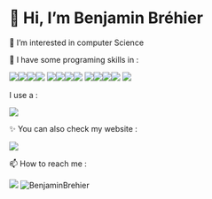 <h1>👋 Hi, I’m Benjamin Bréhier</h1>
<p>👀 I’m interested in computer Science</p>
<p>🌱 I have some programing skills in :</p> 
<img src="https://img.shields.io/badge/Java-ED8B00?style=for-the-badge&logo=java&logoColor=white"><img src="https://img.shields.io/badge/Python-3776AB?style=for-the-badge&logo=python&logoColor=white"><img src="https://img.shields.io/badge/PHP-777BB4?style=for-the-badge&logo=php&logoColor=white"><img src="https://img.shields.io/badge/JavaScript-F7DF1E?style=for-the-badge&logo=javascript&logoColor=black">
<img src="https://img.shields.io/badge/HTML5-E34F26?style=for-the-badge&logo=html5&logoColor=white"><img src="https://img.shields.io/badge/CSS3-1572B6?style=for-the-badge&logo=css3&logoColor=white"><img src="https://img.shields.io/badge/C%2B%2B-00599C?style=for-the-badge&logo=c%2B%2B&logoColor=white"><img src="https://img.shields.io/badge/C-00599C?style=for-the-badge&logo=c&logoColor=white">
<img src="https://img.shields.io/badge/Swift-FA7343?style=for-the-badge&logo=swift&logoColor=white"><img src="https://img.shields.io/badge/Ruby-CC342D?style=for-the-badge&logo=ruby&logoColor=white"><img src="https://img.shields.io/badge/Lua-2C2D72?style=for-the-badge&logo=lua&logoColor=white"><img src="https://img.shields.io/badge/Flutter-02569B?style=for-the-badge&logo=flutter&logoColor=white">
<img src="https://img.shields.io/badge/MySQL-00000F?style=for-the-badge&logo=mysql&logoColor=white">


<p>I use a :</p>
<img src="https://img.shields.io/badge/Apple-MacBook_AirM1_2020-999999?style=for-the-badge&logo=apple&logoColor=white">

<p>✨ You can also check my website :</p>
<a href="https://benjaminbrehier.fr/" target="_blank"><img src="https://img.shields.io/website-up-down-green-red/http/benjaminbrehier.fr.svg website:http://benjaminbrehier.fr"></a>
<p>📫 How to reach me :</p>
<a href="https://twitter.com/Exe2Glace" target="_blank" ><img src="https://img.shields.io/twitter/follow/Exe2Glace?logo=twitter&style=for-the-badge"></a>
  
  
<img src="https://github-readme-stats.vercel.app/api?username=benjaminbrehier&show_icons=true&theme=dark" alt="BenjaminBrehier" />
<!---
BenjaminBrehier/BenjaminBrehier is a ✨ special ✨ repository because its `README.md` (this file) appears on your GitHub profile.
You can click the Preview link to take a look at your changes.
--->